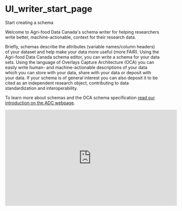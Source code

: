 # UI_writer_start_page

Start creating a schema

Welcome to Agri-food Data Canada's schema writer for helping researchers write better, machine-actionable, context for their research data.

Briefly, schemas describe the attributes (variable names/column headers) of your dataset and help make your data more useful (more FAIR). Using the Agri-food Data Canada schema editor, you can write a schema for your data sets. Using the language of Overlays Capture Architecture (OCA) you can easily write human- and machine-actionable descriptions of your data which you can store with your data, share with your data or deposit with your data. If your schema is of general interest you can also deposit it to be cited as an independent research object, contributing to data standardization and interoperability.

To learn more about schemas and the OCA schema specification [read our introduction on the ADC webpage](https://agrifooddatacanada.ca/semantic-engine/).

<iframe width="560" height="315" src="https://www.youtube.com/embed/r8VIIBWmL_k" title="YouTube video player" frameborder="0" allow="accelerometer; autoplay; clipboard-write; encrypted-media; gyroscope; picture-in-picture; web-share" allowfullscreen></iframe> 
